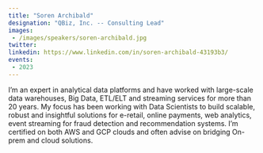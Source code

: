 ```yaml
---
title: "Soren Archibald"
designation: "QBiz, Inc. -- Consulting Lead"
images:
 - /images/speakers/soren-archibald.jpg
twitter: 
linkedin: https://www.linkedin.com/in/soren-archibald-43193b3/
events:
 - 2023
---
```


I’m an expert in analytical data platforms and have worked with large-scale data warehouses, Big Data, ETL/ELT and streaming services for more than 20  years.  My focus has been working with Data Scientists to build scalable, robust and insightful solutions for e-retail, online payments, web analytics, event streaming for fraud detection and recommendation systems.  I’m certified on both AWS and GCP clouds and often advise on bridging On-prem and cloud solutions.